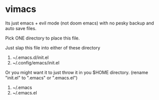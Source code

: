 # vimacs
Its just emacs + evil mode (not doom emacs) with no pesky backup and auto save files.

Pick ONE directory to place this file. 

Just slap this file into either of these directory
1. ~/.emacs.d/init.el
2. ~/.config/emacs/init.el

Or you might want it to just throw it in you $HOME directory.
(rename "init.el" to ".emacs" or ".emacs.el")
1. ~/.emacs
2. ~/.emacs.el
